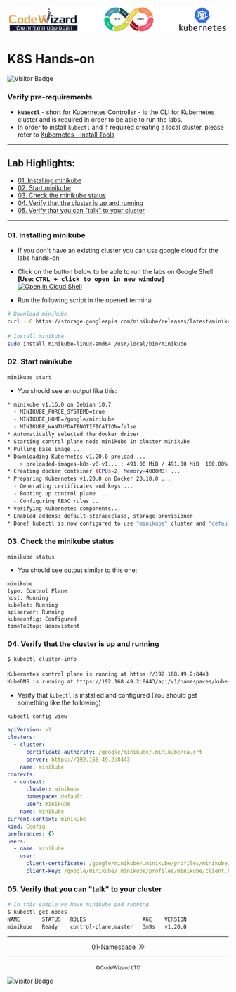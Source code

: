 ![](../../resources/k8s-logos.png)
---

# K8S Hands-on
![Visitor Badge](https://visitor-badge.laobi.icu/badge?page_id=nirgeier)

### Verify pre-requirements

- **`kubectl`** - short for Kubernetes Controller - is the CLI for Kubernetes cluster and is required in order to be able to run the labs.
- In order to install `kubectl` and if required creating a local cluster, please refer to [Kubernetes - Install Tools](https://kubernetes.io/docs/tasks/tools/)

<!-- inPage TOC start -->

---
## Lab Highlights:
- [01. Installing minikube](#01-Installing-minikube)
- [02. Start minikube](#02-Start-minikube)
- [03. Check the minikube status](#03-Check-the-minikube-status)
- [04. Verify that the cluster is up and running](#04-Verify-that-the-cluster-is-up-and-running)
- [05. Verify that you can &#34;talk&#34; to your cluster](#05-Verify-that-you-can-talk-to-your-cluster)

---

<!-- inPage TOC end -->

### 01. Installing minikube

- If you don't have an existing cluster you can use google cloud for the labs hands-on
- Click on the button below to be able to run the labs on Google Shell <br/>
  **[Use: <kbd>CTRL + click to open in new window]**  
  [![Open in Cloud Shell](https://gstatic.com/cloudssh/images/open-btn.svg)](https://console.cloud.google.com/cloudshell/editor?cloudshell_git_repo=https://github.com/nirgeier/KubernetesLabs)

- Run the following script in the opened terminal

```sh
# Download minikube
curl -LO https://storage.googleapis.com/minikube/releases/latest/minikube-linux-amd64

# Install minikube
sudo install minikube-linux-amd64 /usr/local/bin/minikube
```

### 02. Start minikube
```sh
minikube start
```

- You should see an output like this:

```sh
* minikube v1.16.0 on Debian 10.7
  - MINIKUBE_FORCE_SYSTEMD=true
  - MINIKUBE_HOME=/google/minikube
  - MINIKUBE_WANTUPDATENOTIFICATION=false
* Automatically selected the docker driver
* Starting control plane node minikube in cluster minikube
* Pulling base image ...
* Downloading Kubernetes v1.20.0 preload ...
    > preloaded-images-k8s-v8-v1....: 491.00 MiB / 491.00 MiB  100.00% 86.82 Mi
* Creating docker container (CPUs=2, Memory=4000MB) ...
* Preparing Kubernetes v1.20.0 on Docker 20.10.0 ...
  - Generating certificates and keys ...
  - Booting up control plane ...
  - Configuring RBAC rules ...
* Verifying Kubernetes components...
* Enabled addons: default-storageclass, storage-provisioner
* Done! kubectl is now configured to use "minikube" cluster and "default" namespace by default
```

### 03. Check the minikube status
```
minikube status
```

- You should see output similar to this one:

```
minikube
type: Control Plane
host: Running
kubelet: Running
apiserver: Running
kubeconfig: Configured
timeToStop: Nonexistent
```
### 04. Verify that the cluster is up and running
```sh
$ kubectl cluster-info

Kubernetes control plane is running at https://192.168.49.2:8443
KubeDNS is running at https://192.168.49.2:8443/api/v1/namespaces/kube-system/services/kube-dns:dns/proxy
```

- Verify that `kubectl` is installed and configured (You should get something like the following)

```sh
kubectl config view
```

```yaml
apiVersion: v1
clusters:
  - cluster:
      certificate-authority: /google/minikube/.minikube/ca.crt
      server: https://192.168.49.2:8443
    name: minikube
contexts:
  - context:
      cluster: minikube
      namespace: default
      user: minikube
    name: minikube
current-context: minikube
kind: Config
preferences: {}
users:
  - name: minikube
    user:
      client-certificate: /google/minikube/.minikube/profiles/minikube/client.crt
      client-key: /google/minikube/.minikube/profiles/minikube/client.key
```

### 05. Verify that you can "talk" to your cluster
```sh
# In this sample we have minikube pod running
$ kubectl get nodes
NAME       STATUS   ROLES                  AGE    VERSION
minikube   Ready    control-plane,master   3m9s   v1.20.0
```

<!-- navigation start -->

---

<div align="center">    
    <a href="../01-Namespace">01-Namespace</a>
    &nbsp;<img src="../../resources/next.png">
</div>

---

<div align="center">
    <small>&copy;CodeWizard LTD</small>
</div>

![Visitor Badge](https://visitor-badge.laobi.icu/badge?page_id=nirgeier)

<!-- navigation end -->